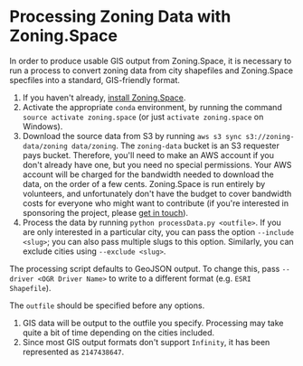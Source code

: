# Processing Zoning Data with Zoning.Space

In order to produce usable GIS output from Zoning.Space, it is necessary to run a process to convert zoning data from city shapefiles and Zoning.Space specfiles into a standard, GIS-friendly format.

1. If you haven't already, [install Zoning.Space](installation).
1. Activate the appropriate `conda` environment, by running the command `source activate zoning.space` (or just `activate zoning.space` on Windows).
1. Download the source data from S3 by running `aws s3 sync s3://zoning-data/zoning data/zoning`. The `zoning-data` bucket is an S3 requester pays bucket. Therefore, you'll need to make an AWS account if you don't already have one, but you need no special permissions. Your AWS account will be charged for the bandwidth needed to download the data, on the order of a few cents. Zoning.Space is run entirely by volunteers, and unfortunately don't have the budget to cover bandwidth costs for everyone who might want to contribute (if you're interested in sponsoring the project, please [get in touch](mailto:hello@zoning.space)).
1. Process the data by running `python processData.py <outfile>`. If you are only interested in a particular city, you can pass the option `--include <slug>`; you can also pass multiple slugs to this option. Similarly, you can exclude cities using `--exclude <slug>`.

  The processing script defaults to GeoJSON output. To change this, pass `--driver <OGR Driver Name>` to write to a different format (e.g. `ESRI Shapefile`).

  The `outfile` should be specified before any options.
1. GIS data will be output to the outfile you specify. Processing may take quite a bit of time depending on the cities included.
1. Since most GIS output formats don't support `Infinity`, it has been represented as `2147438647`.
